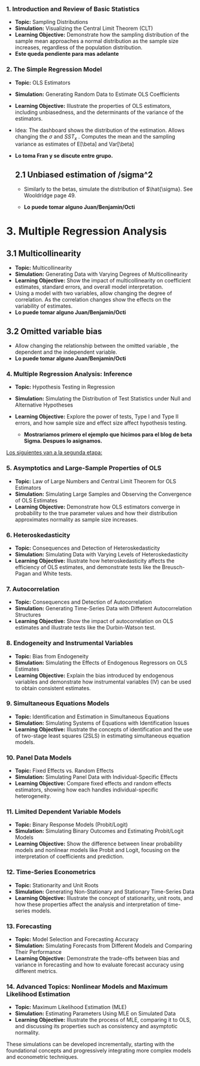 

### 1. **Introduction and Review of Basic Statistics**
   - **Topic:** Sampling Distributions
   - **Simulation:** Visualizing the Central Limit Theorem (CLT)
   - **Learning Objective:** Demonstrate how the sampling distribution of the sample mean approaches a normal distribution as the sample size increases, regardless of the population distribution.
   - **Este queda pendiente para mas adelante**

### 2. **The Simple Regression Model** 
   - **Topic:** OLS Estimators

   - **Simulation:** Generating Random Data to Estimate OLS Coefficients

   - **Learning Objective:** Illustrate the properties of OLS estimators, including unbiasedness, and the determinants of the variance of the estimators. 

   - Idea: The dashboard shows the distribution of the estimation. Allows changing the $\sigma$ and $SST_x$ . Computes the mean and the sampling variance as estimates of E[\beta] and Var[\beta]

   - **Lo toma Fran y se discute entre grupo.**

     ## 2.1 Unbiased estimation of /sigma^2

     * Similarly to the betas, simulate the distribution of $\hat{\sigma}. See Wooldridge page 49.

     * **Lo puede tomar alguno Juan/Benjamin/Octi**
     
       

# 3. **Multiple Regression Analysis**



## 3.1 Multicollinearity

   - **Topic:** Multicollinearity
   - **Simulation:** Generating Data with Varying Degrees of Multicollinearity
   - **Learning Objective:** Show the impact of multicollinearity on coefficient estimates, standard errors, and overall model interpretation.
   - Using a model with two variables, allow changing the degree of correlation. As the correlation changes show the effects on the variability of estimates. 
   - **Lo puede tomar alguno Juan/Benjamin/Octi**

## 3.2 Omitted variable bias

* Allow changing the relationship between the omitted variable , the dependent and the independent variable.
* **Lo puede tomar alguno Juan/Benjamin/Octi**

### 4. **Multiple Regression Analysis: Inference**
   - **Topic:** Hypothesis Testing in Regression

   - **Simulation:** Simulating the Distribution of Test Statistics under Null and Alternative Hypotheses

   - **Learning Objective:** Explore the power of tests, Type I and Type II errors, and how sample size and effect size affect hypothesis testing.

     * **Mostrariamos primero el ejemplo que hicimos para el blog de beta Sigma. Despues lo asignamos.**

       

<u>Los siguientes van a la segunda etapa:</u>

### 5. **Asymptotics and Large-Sample Properties of OLS**

   - **Topic:** Law of Large Numbers and Central Limit Theorem for OLS Estimators
   - **Simulation:** Simulating Large Samples and Observing the Convergence of OLS Estimates
   - **Learning Objective:** Demonstrate how OLS estimators converge in probability to the true parameter values and how their distribution approximates normality as sample size increases.

### 6. **Heteroskedasticity**
   - **Topic:** Consequences and Detection of Heteroskedasticity
   - **Simulation:** Simulating Data with Varying Levels of Heteroskedasticity
   - **Learning Objective:** Illustrate how heteroskedasticity affects the efficiency of OLS estimates, and demonstrate tests like the Breusch-Pagan and White tests.

### 7. **Autocorrelation**
   - **Topic:** Consequences and Detection of Autocorrelation
   - **Simulation:** Generating Time-Series Data with Different Autocorrelation Structures
   - **Learning Objective:** Show the impact of autocorrelation on OLS estimates and illustrate tests like the Durbin-Watson test.

### 8. **Endogeneity and Instrumental Variables**
   - **Topic:** Bias from Endogeneity
   - **Simulation:** Simulating the Effects of Endogenous Regressors on OLS Estimates
   - **Learning Objective:** Explain the bias introduced by endogenous variables and demonstrate how instrumental variables (IV) can be used to obtain consistent estimates.

### 9. **Simultaneous Equations Models**
   - **Topic:** Identification and Estimation in Simultaneous Equations
   - **Simulation:** Simulating Systems of Equations with Identification Issues
   - **Learning Objective:** Illustrate the concepts of identification and the use of two-stage least squares (2SLS) in estimating simultaneous equation models.

### 10. **Panel Data Models**
   - **Topic:** Fixed Effects vs. Random Effects
   - **Simulation:** Simulating Panel Data with Individual-Specific Effects
   - **Learning Objective:** Compare fixed effects and random effects estimators, showing how each handles individual-specific heterogeneity.

### 11. **Limited Dependent Variable Models**
   - **Topic:** Binary Response Models (Probit/Logit)
   - **Simulation:** Simulating Binary Outcomes and Estimating Probit/Logit Models
   - **Learning Objective:** Show the difference between linear probability models and nonlinear models like Probit and Logit, focusing on the interpretation of coefficients and prediction.

### 12. **Time-Series Econometrics**
   - **Topic:** Stationarity and Unit Roots
   - **Simulation:** Generating Non-Stationary and Stationary Time-Series Data
   - **Learning Objective:** Illustrate the concept of stationarity, unit roots, and how these properties affect the analysis and interpretation of time-series models.

### 13. **Forecasting**
   - **Topic:** Model Selection and Forecasting Accuracy
   - **Simulation:** Simulating Forecasts from Different Models and Comparing Their Performance
   - **Learning Objective:** Demonstrate the trade-offs between bias and variance in forecasting and how to evaluate forecast accuracy using different metrics.

### 14. **Advanced Topics: Nonlinear Models and Maximum Likelihood Estimation**
   - **Topic:** Maximum Likelihood Estimation (MLE)
   - **Simulation:** Estimating Parameters Using MLE on Simulated Data
   - **Learning Objective:** Illustrate the process of MLE, comparing it to OLS, and discussing its properties such as consistency and asymptotic normality.

These simulations can be developed incrementally, starting with the foundational concepts and progressively integrating more complex models and econometric techniques.